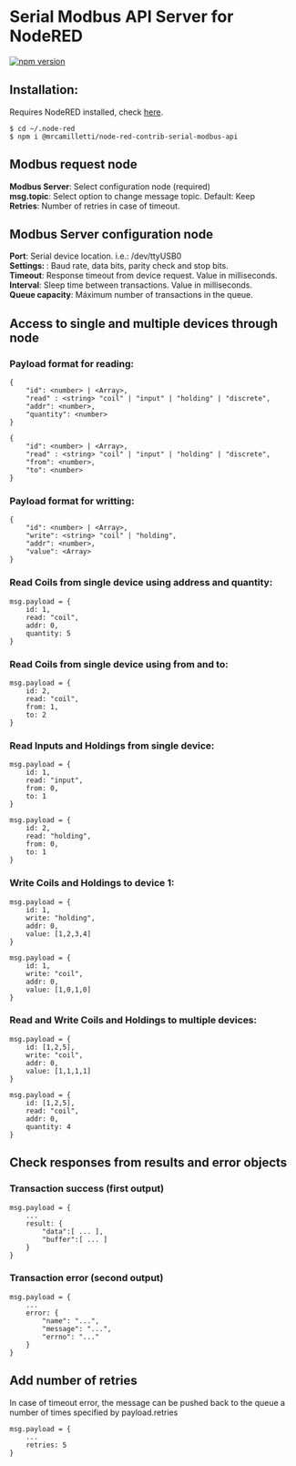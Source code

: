 # Serial Modbus API Server for NodeRED
[![npm version](https://badge.fury.io/js/%40mrcamilletti%2Fnode-red-contrib-serial-modbus-api.svg)](https://badge.fury.io/js/%40mrcamilletti%2Fnode-red-contrib-serial-modbus-api)

## Installation:
Requires NodeRED installed, check [here](https://nodered.org/docs/getting-started/).
```
$ cd ~/.node-red
$ npm i @mrcamilletti/node-red-contrib-serial-modbus-api
```

## Modbus request node
<b>Modbus Server</b>: Select configuration node (required) <br>
<b>msg.topic</b>: Select option to change message topic. Default: Keep </br>
<b>Retries</b>: Number of retries in case of timeout.

## Modbus Server configuration node
<b>Port</b>: Serial device location. i.e.: /dev/ttyUSB0 <br>
<b>Settings: </b>: Baud rate, data bits, parity check and stop bits. <br>
<b>Timeout</b>: Response timeout from device request. Value in milliseconds.<br>
<b>Interval</b>: Sleep time between transactions. Value in milliseconds.<br>
<b>Queue capacity</b>: Máximum number of transactions in the queue.<br>

## Access to single and multiple devices through <modbus request> node

### Payload format for reading:
```
{ 
    "id": <number> | <Array>,
    "read" : <string> "coil" | "input" | "holding" | "discrete",
    "addr": <number>,
    "quantity": <number>
}
```
```
{ 
    "id": <number> | <Array>,
    "read" : <string> "coil" | "input" | "holding" | "discrete",
    "from": <number>,
    "to": <number>
}
```

### Payload format for writting:
```
{ 
    "id": <number> | <Array>,
    "write": <string> "coil" | "holding",
    "addr": <number>,
    "value": <Array>
}
```
### Read Coils from single device using address and quantity:
```
msg.payload = {
    id: 1,
    read: "coil",
    addr: 0,
    quantity: 5
}
```
### Read Coils from single device using from and to:
```
msg.payload = {
    id: 2,
    read: "coil",
    from: 1,
    to: 2
}
```
### Read Inputs and Holdings from single device:
```
msg.payload = {
    id: 1,
    read: "input",
    from: 0,
    to: 1
}
```
```
msg.payload = {
    id: 2,
    read: "holding",
    from: 0,
    to: 1
}
```
### Write Coils and Holdings to device 1:
```
msg.payload = {
    id: 1,
    write: "holding",
    addr: 0,
    value: [1,2,3,4]
}
```
```
msg.payload = {
    id: 1,
    write: "coil",
    addr: 0,
    value: [1,0,1,0]
}
```
### Read and Write Coils and Holdings to multiple devices:
```
msg.payload = {
    id: [1,2,5],
    write: "coil",
    addr: 0,
    value: [1,1,1,1]
}
```
```
msg.payload = {
    id: [1,2,5],
    read: "coil",
    addr: 0,
    quantity: 4
}
```
## Check responses from results and error objects

### Transaction success (first output)
```
msg.payload = {
    ...
    result: {
        "data":[ ... ],
        "buffer":[ ... ]
    }
}
```
### Transaction error (second output)
```
msg.payload = {
    ...
    error: {
        "name": "...",
        "message": "...",
        "errno": "..."
    }
}
```

## Add number of retries
In case of timeout error, the message can be pushed back to the queue a number of times specified by payload.retries

```
msg.payload = {
    ...
    retries: 5
}
```

